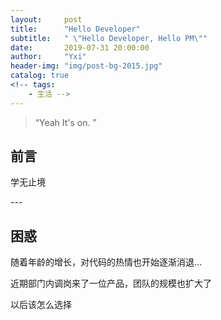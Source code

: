 ```yaml
---
layout:     post
title:      "Hello Developer"
subtitle:   " \"Hello Developer, Hello PM\""
date:       2019-07-31 20:00:00
author:     "Yxi"
header-img: "img/post-bg-2015.jpg"
catalog: true
<!-- tags:
    - 生活 -->
---
```


> “Yeah It's on. ”


## 前言
学无止境

<p id = "build"></p>
---

## 困惑
随着年龄的增长，对代码的热情也开始逐渐消退...

近期部门内调岗来了一位产品，团队的规模也扩大了

以后该怎么选择
